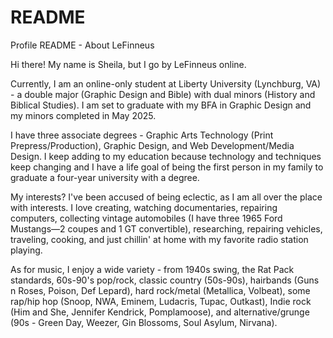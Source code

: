 # README
Profile README - About LeFinneus

Hi there! My name is Sheila, but I go by LeFinneus online.

Currently, I am an online-only student at Liberty University (Lynchburg, VA) - a double major (Graphic Design and Bible) with dual minors (History and Biblical Studies). I am set to graduate with my BFA in Graphic Design and my minors completed in May 2025.

I have three associate degrees - Graphic Arts Technology (Print Prepress/Production), Graphic Design, and Web Development/Media Design. I keep adding to my education because technology and techniques keep changing and I have a life goal of being the first person in my family to graduate a four-year university with a degree.

My interests? I've been accused of being eclectic, as I am all over the place with interests. I love creating, watching documentaries, repairing computers, collecting vintage automobiles (I have three 1965 Ford Mustangs—2 coupes and 1 GT convertible), researching, repairing vehicles, traveling, cooking, and just chillin' at home with my favorite radio station playing.

As for music, I enjoy a wide variety - from 1940s swing, the Rat Pack standards, 60s-90's pop/rock, classic country (50s-90s), hairbands (Guns n Roses, Poison, Def Lepard), hard rock/metal (Metallica, Volbeat), some rap/hip hop (Snoop, NWA, Eminem, Ludacris, Tupac, Outkast), Indie rock (Him and She, Jennifer Kendrick, Pomplamoose), and alternative/grunge (90s - Green Day, Weezer, Gin Blossoms, Soul Asylum, Nirvana).
